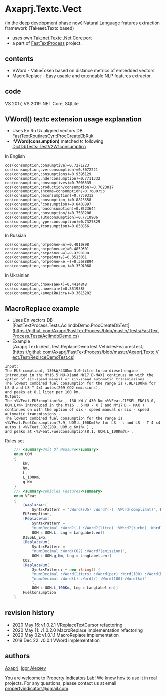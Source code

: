 # Axaprj.Textc.Vect
(in the deep development phase now)
Natural Language features extraction framework (Takenet.Textc based)
- uses own [Takenet.Textc .Net Core port](https://github.com/Axaprj/textc-csharp/tree/port2core)
- a part of [FastTextProcess](https://github.com/Axaprj/FastTextProcess) project.
 
## contents
 - VWord - ValueToken based on distance metrics of embedded vectors
 - MacroReplace - Easy usable and extendable NLP features extractor. 

## code
VS 2017, VS 2019,.NET Core, SQLite

## VWord() textc extension usage explanation
- Uses En Ru Uk aligned vectors DB [FastTextRoutinesCyr::ProcCreateDbRuk](https://github.com/Axaprj/FastTextProcess/blob/master/Tests/FastTextProcess.Tests/FastTextRoutinesCyr.cs)
- **:VWord(consumption)** matched to following [DictDbTests::TestV2W1consumption](https://github.com/Axaprj/FastTextProcess/blob/master/Tests/FastTextProcess.Tests/DictDbTests.cs)

In English
```
cos(consumption,consumptive)=0.7271223 cos(consumption,overconsumption)=0.8072221 cos(consumption,consumptions)=0.9393129 cos(consumption,underconsumption)=0.7711332 cos(consumption,consumptives)=0.7006535 cos(consumption,production/consumption)=0.7023017 cos(consumption,income–consumption)=0.7680753 cos(consumption,deconsumption)=0.7769312 cos(consumption,consumption,)=0.8818358 cos(consumption,‘consumption)=0.8400897 cos(consumption,nonconsumption)=0.8223644 cos(consumption,consumption/)=0.7580206 cos(consumption,autoconsumption)=0.7710906 cos(consumption,hyperconsumption)=0.7327829 cos(consumption,#consumption)=0.838056
```
In Russian
```
cos(consumption,потребления)=0.4010898 cos(consumption,потребление)=0.4859301 cos(consumption,потреблению)=0.3793698 cos(consumption,потреблять)=0.3513061 cos(consumption,потребление —)=0.3628894 cos(consumption,потребления,)=0.3594068
```
In Ukrainian
```
cos(consumption,споживання)=0.4414848 cos(consumption,споживати)=0.3519385 cos(consumption,калорійність)=0.3616202
```
## MacroReplace example
- Uses En vectors DB [FastTextProcess.Tests.AclImdbDemo.ProcCreateDbTest]
(https://github.com/Axaprj/FastTextProcess/blob/master/Tests/FastTextProcess.Tests/AclImdbDemo.cs)
- Example	[Axaprj.Textc.Vect.Test.ReplaceDemoTest.VehiclesFeaturesTest]
(https://github.com/Axaprj/FastTextProcess/blob/master/Axaprj.Textc.Vect.Test/ReplaceDemoTest.cs)
```
Input:
The EU5-compliant, 130kW/430Nm 3.0-litre turbo-diesel engine introduced in the MY16.5 MU-X(and MY17 D-MAX) continues on with the option of six-speed manual or six-speed automatic transmissions.
The lowest combined fuel consumption for the range is 7.9L/100km for LS-U and LS-T 4x4 autos(209 CO2 emissions), 
and peaks at 8.1 liter per 100 km.
Output:
The <%VFeat.EU5compliant%> , 130 kW / 430 Nm <%VFeat.DIESEL_ENG(3.0, UOM.L)%> introduced in the MY16 . 5 MU - X ( and MY17 D - MAX ) continues on with the option of six - speed manual or six - speed automatic transmissions . 
The lowest combined fuel consumption for the range is <%VFeat.FuelConsumption(7.9, UOM.L_100Km)%> for LS - U and LS - T 4 x4 autos ( <%VFeat.CO2(209, UOM.g_Km)%> ) , 
and peaks at <%VFeat.FuelConsumption(8.1, UOM.L_100Km)%> .
```
Rules set
```csharp
    /// <summary>Unit Of Measure</summary>
    enum UOM
    {
        kW,
        Nm,
        L,
        L_100Km,
        g_Km
    }
    /// <summary>Vehicles Features</summary>
    enum VFeat
    {
        [ReplaceTC(
            SyntaxPattern = ":Word(EU5) :Word?(-) :VWord(compliant)", Lng = LangLabel.en)]
        EU5compliant,
        [ReplaceNum(
            SyntaxPattern =
            "num:Decimal :Word?(-) :VWord?(litre) :VWord?(turbo) :Word?(-) :VWord(diesel) :VWord(engine)",
            UOM = UOM.L, Lng = LangLabel.en)]
        DIESEL_ENG,
        [ReplaceNum(
            SyntaxPattern =
            "num:Decimal :Word(CO2) :VWord?(emission)",
            UOM = UOM.g_Km, Lng = LangLabel.en)]
        CO2,
        [ReplaceNum(
            SyntaxPatterns = new string[] {
            "num:Decimal :VWord(liters) :VWord(per) :Word(100) :VWord(kilometers)",
            "num:Decimal :Word(L) :Word(/) :Word(100) :Word(km)"
            },
            UOM = UOM.L_100Km, Lng = LangLabel.en)]
        FuelConsumption
    }
```
## revision history
 - 2020 May 16: v1.0.2.1 VReplaceTextCursor refactoring
 - 2020 May 11: v1.0.2.0 MacroReplace implementation refactoring
 - 2020 May 02: v1.0.1.1 MacroReplace implementation
 - 2019 Dec 22: v0.0.1  VWord implementation
 
## authors
[Axaprj](https://github.com/Axaprj), [Igor Alexeev](mailto:axaprj2000@yahoo.com) 

You are welcome to [Property Indicators Lab](https://propertyindicators.github.io/)! 
We know how to use it in real projects.
For any questions, please contact us at email propertyindicators@gmail.com.
